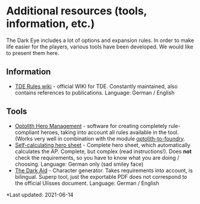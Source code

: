 # Additional resources (tools, information, etc.)

The Dark Eye includes a lot of options and expansion rules. In order to make life easier for the players, various tools have been developed. We would like to present them here.

## Information
 - [TDE Rules wiki][1] - official WIKI for TDE. Constantly maintained, also contains references to publications. Language: German / English

## Tools
 - [Optolith Hero Management][2] - software for creating completely rule-compliant heroes, taking into account all rules available in the tool. (Works very well in combination with the module [optolith-to-foundry][5]. 
 - [Self-calculating hero sheet][3] - Complete hero sheet, which automatically calculates the AP. Complete, but complex (read instructions!). Does **not** check the requirements, so you have to know what you are doing / choosing. Language: German only (sad smiley face)
 - [The Dark Aid][4] - Character generator. Takes requirements into account, is bilingual. Superp tool, just the exportable PDF does not correspond to the official Ulisses document. Language: German / English

[1]: https://www.ulisses-regelwiki.de/home.html
[2]: https://www.ulisses-ebooks.de/product/209711/Optolith-Heldenverwaltung
[3]: https://www.ulisses-ebooks.de/product/214532/Selbstrechnende-Dokumente
[4]: https://www.ulisses-ebooks.de/product/309175/
[5]: https://github.com/ntfoster/optolith-to-foundry


*Last updated: 2021-06-14
